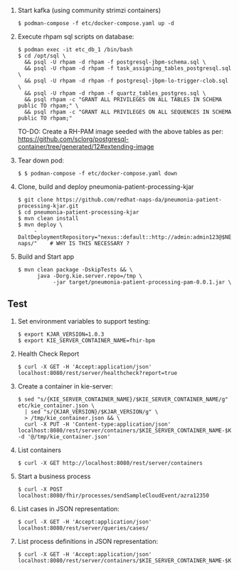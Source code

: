 1. Start kafka (using community strimzi containers)
   `````
   $ podman-compose -f etc/docker-compose.yaml up -d
   `````

2. Execute rhpam sql scripts on database:
   `````
   $ podman exec -it etc_db_1 /bin/bash
   $ cd /opt/sql \
     && psql -U rhpam -d rhpam -f postgresql-jbpm-schema.sql \
     && psql -U rhpam -d rhpam -f task_assigning_tables_postgresql.sql \
     && psql -U rhpam -d rhpam -f postgresql-jbpm-lo-trigger-clob.sql \
     && psql -U rhpam -d rhpam -f quartz_tables_postgres.sql \
     && psql rhpam -c "GRANT ALL PRIVILEGES ON ALL TABLES IN SCHEMA public TO rhpam;" \
     && psql rhpam -c "GRANT ALL PRIVILEGES ON ALL SEQUENCES IN SCHEMA public TO rhpam;"
   `````

   TO-DO:  Create a RH-PAM image seeded with the above tables as per:  https://github.com/sclorg/postgresql-container/tree/generated/12#extending-image

2. Tear down pod:
   `````
   $ $ podman-compose -f etc/docker-compose.yaml down
   `````

3. Clone, build and deploy pneumonia-patient-processing-kjar
   `````
   $ git clone https://github.com/redhat-naps-da/pneumonia-patient-processing-kjar.git
   $ cd pneumonia-patient-processing-kjar
   $ mvn clean install
   $ mvn deploy \
        -DaltDeploymentRepository="nexus::default::http://admin:admin123@$NEXUS_ROUTE/repository/redhat-naps/"    # WHY IS THIS NECESSARY ?
   `````

4. Build and Start app
   `````
   $ mvn clean package -DskipTests && \
         java -Dorg.kie.server.repo=/tmp \
              -jar target/pneumonia-patient-processing-pam-0.0.1.jar \
   `````

## Test

1. Set environment variables to support testing:
   `````
   $ export KJAR_VERSION=1.0.3
   $ export KIE_SERVER_CONTAINER_NAME=fhir-bpm
   `````

2. Health Check Report
   `````
   $ curl -X GET -H 'Accept:application/json' localhost:8080/rest/server/healthcheck?report=true
   `````

3. Create a container in kie-server:
   `````
   $ sed "s/{KIE_SERVER_CONTAINER_NAME}/$KIE_SERVER_CONTAINER_NAME/g" etc/kie_container.json \
     | sed "s/{KJAR_VERSION}/$KJAR_VERSION/g" \
     > /tmp/kie_container.json && \
     curl -X PUT -H 'Content-type:application/json' localhost:8080/rest/server/containers/$KIE_SERVER_CONTAINER_NAME-$KJAR_VERSION -d '@/tmp/kie_container.json'
   `````

4. List containers
   `````
   $ curl -X GET http://localhost:8080/rest/server/containers
   `````

5. Start a business process
   `````
   $ curl -X POST localhost:8080/fhir/processes/sendSampleCloudEvent/azra12350
   `````

6. List cases in JSON representation:
   `````
   $ curl -X GET -H 'Accept:application/json' localhost:8080/rest/server/queries/cases/
   `````

7. List process definitions in JSON representation:
   `````
   $ curl -X GET -H 'Accept:application/json' localhost:8080/rest/server/containers/$KIE_SERVER_CONTAINER_NAME-$KJAR_VERSION/processes/
   `````
